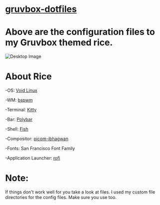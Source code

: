 # [gruvbox-dotfiles](https://github.com/Erennedirlo/gruvbox-dotfiles)

# Above are the configuration files to my Gruvbox themed rice.

![Desktop Image](screenshot/unixporn.png)

# About Rice

-OS: [Void Linux](https://voidlinux.org/)

-WM: [bspwm](https://github.com/baskerville/bspwm)

-Terminal: [Kitty](https://github.com/kovidgoyal/kitty)

-Bar: [Polybar](https://github.com/polybar/polybar)

-Shell: [Fish](https://github.com/fish-shell/fish-shell)

-Compositor: [picom-ibhagwan](https://github.com/ibhagwan/picom-ibhagwan-git)

-Fonts: San Francisco Font Family

-Application Launcher: [rofi](https://github.com/davatorium/rofi)

# Note:
If things don't work well for you take a look at files. I used my custom file directories for the config files. Make sure you use too.
